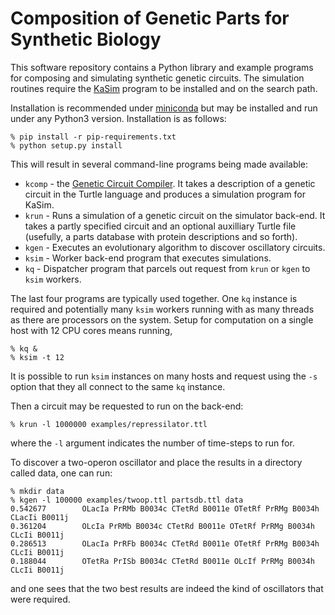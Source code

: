 # Composition of Genetic Parts for Synthetic Biology

This software repository contains a Python library and example programs
for composing and simulating synthetic genetic circuits. The simulation
routines require the [KaSim](https://kappalanguage.org/) program to be
installed and on the search path.

Installation is recommended under [miniconda](https://conda.io/miniconda.html)
but may be installed and run under any Python3 version. Installation is
as follows:

    % pip install -r pip-requirements.txt
    % python setup.py install

This will result in several command-line programs being made available:

 * `kcomp` - the [Genetic Circuit Compiler](https://pubs.acs.org/doi/abs/10.1021/acssynbio.8b00201).
    It takes a description of a genetic circuit in the Turtle language
    and produces a simulation program for KaSim.
 * `krun` - Runs a simulation of a genetic circuit on the simulator back-end.
    It takes a partly specified circuit and an optional auxilliary Turtle 
    file (usefully, a parts database with protein descriptions and so forth).
 * `kgen` - Executes an evolutionary algorithm to discover oscillatory circuits.
 * `ksim` - Worker back-end program that executes simulations.
 * `kq` - Dispatcher program that parcels out request from `krun` or `kgen` to
   `ksim` workers.

The last four programs are typically used together. One `kq` instance is
required and potentially many `ksim` workers running with as many threads
as there are processors on the system. Setup for computation on a single
host with 12 CPU cores means running,

    % kq &
    % ksim -t 12

It is possible to run `ksim` instances on many hosts and request using the
`-s` option that they all connect to the same `kq` instance.

Then a circuit may be requested to run on the back-end:

    % krun -l 1000000 examples/repressilator.ttl

where the `-l` argument indicates the number of time-steps to run for.

To discover a two-operon oscillator and place the results in a directory 
called data, one can run:

    % mkdir data
    % kgen -l 100000 examples/twoop.ttl partsdb.ttl data
    0.542677        OLacIa PrRMb B0034c CTetRd B0011e OTetRf PrRMg B0034h CLacIi B0011j
    0.361204        OLcIa PrRMb B0034c CTetRd B0011e OTetRf PrRMg B0034h CLcIi B0011j
    0.286513        OLacIa PrRFb B0034c CTetRd B0011e OTetRf PrRMg B0034h CLcIi B0011j
    0.188044        OTetRa PrISb B0034c CTetRd B0011e OLcIf PrRMg B0034h CLcIi B0011j

and one sees that the two best results are indeed  the kind of oscillators
that were required.
